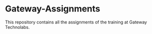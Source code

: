 # Gateway-Assignments
This repository contains all the assignments of the training at Gateway Technolabs.
